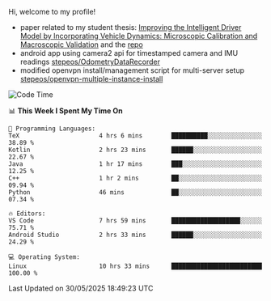 Hi, welcome to my profile!

* paper related to my student thesis: [Improving the Intelligent Driver Model by Incorporating Vehicle Dynamics: Microscopic Calibration and Macroscopic Validation](https://doi.org/10.48550/arXiv.2408.03722) and the [repo](https://github.com/stepeos/pycarmodel_calibration)
* android app using camera2 api for timestamped camera and IMU readings [stepeos/OdometryDataRecorder](https://github.com/stepeos/OdometryDataRecorder)
* modified openvpn install/management script for multi-server setup [stepeos/openvpn-multiple-instance-install](https://github.com/stepeos/openvpn-multiple-instance-install)

<!--START_SECTION:waka-->
![Code Time](http://img.shields.io/badge/Code%20Time-2%2C036%20hrs%2038%20mins-blue)

📊 **This Week I Spent My Time On** 

```text
💬 Programming Languages: 
TeX                      4 hrs 6 mins        ██████████░░░░░░░░░░░░░░░   38.89 % 
Kotlin                   2 hrs 23 mins       ██████░░░░░░░░░░░░░░░░░░░   22.67 % 
Java                     1 hr 17 mins        ███░░░░░░░░░░░░░░░░░░░░░░   12.25 % 
C++                      1 hr 2 mins         ██░░░░░░░░░░░░░░░░░░░░░░░   09.94 % 
Python                   46 mins             ██░░░░░░░░░░░░░░░░░░░░░░░   07.34 % 

🔥 Editors: 
VS Code                  7 hrs 59 mins       ███████████████████░░░░░░   75.71 % 
Android Studio           2 hrs 33 mins       ██████░░░░░░░░░░░░░░░░░░░   24.29 % 

💻 Operating System: 
Linux                    10 hrs 33 mins      █████████████████████████   100.00 % 
```


 Last Updated on 30/05/2025 18:49:23 UTC
<!--END_SECTION:waka-->
